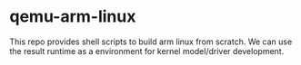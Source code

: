 # qemu-arm-linux

This repo provides shell scripts to build arm linux from scratch. We can use the result runtime as a environment for kernel model/driver development.
